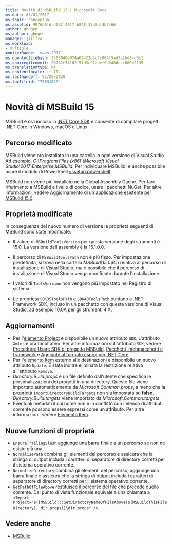 ```yaml
---
title: Novità di MSBuild 15 | Microsoft Docs
ms.date: 03/01/2017
ms.topic: conceptual
ms.assetid: 9976b6fd-d052-4017-b848-35b5bf4b2f66
author: ghogen
ms.author: ghogen
manager: jillfra
ms.workload:
- multiple
monikerRange: '>=vs-2017'
ms.openlocfilehash: 2503040e074a62422d4c7c904f5ad3a2bd84d6c1
ms.sourcegitcommit: 96737c54162f5fd5c97adef9b2d86ccc660b2135
ms.translationtype: MT
ms.contentlocale: it-IT
ms.lasthandoff: 02/26/2020
ms.locfileid: "77631029"
---
```

# <a name="whats-new-in-msbuild-15"></a>Novità di MSBuild 15

MSBuild è ora incluso in [.NET Core SDK](https://www.microsoft.com/net/download/core) e consente di compilare progetti .NET Core in Windows, macOS e Linux.

## <a name="changed-path"></a>Percorso modificato

 MSBuild viene ora installato in una cartella in ogni versione di Visual Studio. Ad esempio, *C:\Program Files (x86) \Microsoft Visual Studio\2017\Enterprise\MSBuild*. Per individuare MSBuild, è anche possibile usare il modulo di PowerShell [vssetup.powershell](https://github.com/Microsoft/vssetup.powershell).

 MSBuild non viene più installato nella Global Assembly Cache. Per fare riferimento a MSBuild a livello di codice, usare i pacchetti NuGet. Per altre informazioni, vedere [Aggiornamento di un'applicazione esistente per MSBuild 15.0](../msbuild/updating-an-existing-application.md).

## <a name="changed-properties"></a>Proprietà modificate

 In conseguenza del nuovo numero di versione le proprietà seguenti di MSBuild sono state modificate.

- Il valore di `MSBuildToolsVersion` per questa versione degli strumenti è 15.0. La versione dell'assembly è la 15.1.0.0.

- Il percorso di `MSBuildToolsPath` non è più fisso. Per impostazione predefinita, si trova nella cartella *MSBuild\15.0\Bin* relativa al percorso di installazione di Visual Studio, ma è possibile che il percorso di installazione di Visual Studio venga modificato durante l'installazione.

- I valori di `ToolsVersion` non vengono più impostato nel Registro di sistema.

- Le proprietà `SDK35ToolsPath` e `SDK40ToolsPath` puntano a .NET Framework SDK, incluso in un pacchetto con questa versione di Visual Studio, ad esempio 10.0A per gli strumenti 4.X.

## <a name="updates"></a>Aggiornamenti

- Per l'[elemento Project](../msbuild/project-element-msbuild.md) è disponibile un nuovo attributo `SDK`. L'attributo `Xmlns` è ora facoltativo. Per altre informazioni sull'attributo `SDK`, vedere [Procedura: Usare SDK di progetto MSBuild](../msbuild/how-to-use-project-sdk.md), [Pacchetti, metapacchetti e framework](/dotnet/core/packages) e [Aggiunte al formato csproj per .NET Core](/dotnet/core/tools/csproj).
- Per l'[elemento Item](../msbuild/item-element-msbuild.md) esterno alle destinazioni è disponibile un nuovo attributo `Update`. È stata inoltre eliminata la restrizione relativa all'attributo `Remove`.
- *Directory.Build.props* è un file definito dall'utente che specifica le personalizzazioni dei progetti in una directory. Questo file viene importato automaticamente da *Microsoft.Common.props*, a meno che la proprietà `ImportDirectoryBuildTargets` non sia impostata su **false**. *Directory.Build.targets* viene importato da *Microsoft.Common.targets*.
- Eventuali metadati il cui nome non è in conflitto con l'elenco di attributi corrente possono essere espressi come un attributo. Per altre informazioni, vedere [Elemento Item](../msbuild/item-element-msbuild.md).

## <a name="new-property-functions"></a>Nuove funzioni di proprietà

- `EnsureTrailingSlash` aggiunge una barra finale a un percorso se non ne esiste già una.
- `NormalizePath` combina gli elementi del percorso e assicura che la stringa di output includa i caratteri di separatore di directory corretti per il sistema operativo corrente.
- `NormalizeDirectory` combina gli elementi del percorso, aggiunge una barra finale e assicura che la stringa di output includa i caratteri di separatore di directory corretti per il sistema operativo corrente.
- `GetPathOfFileAbove` restituisce il percorso del file che precede quello corrente. Dal punto di vista funzionale equivale a una chiamata a `<Import Project="$([MSBuild]::GetDirectoryNameOfFileAbove($(MSBuildThisFileDirectory), dir.props))\dir.props" />`.

## <a name="see-also"></a>Vedere anche

- [MSBuild](../msbuild/msbuild.md)
